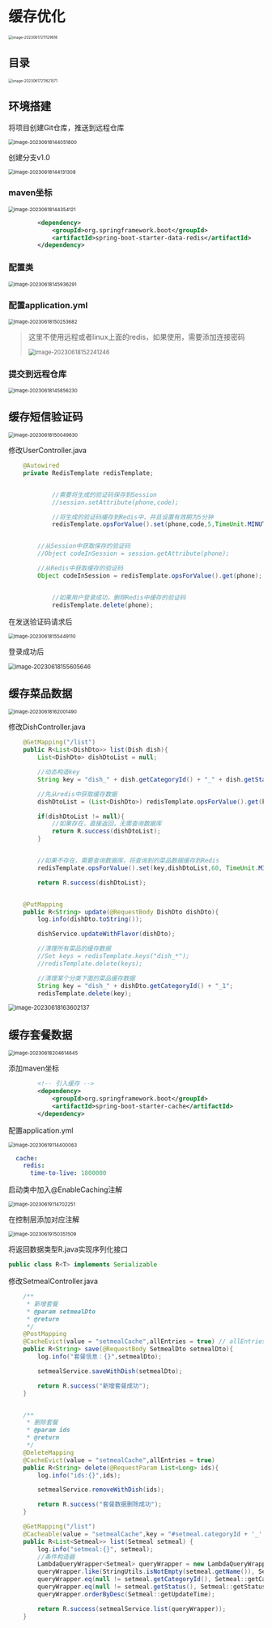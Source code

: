 # 缓存优化

<img src="img/9.缓存优化/image-20230617211129616.png" alt="image-20230617211129616" style="zoom: 50%;" />

## 目录

<img src="img/9.缓存优化/image-20230617211621571.png" alt="image-20230617211621571" style="zoom: 50%;" />

## 环境搭建

将项目创建Git仓库，推送到远程仓库

<img src="img/9.缓存优化/image-20230618144051800.png" alt="image-20230618144051800" style="zoom: 67%;" />

创建分支v1.0

<img src="img/9.缓存优化/image-20230618144131308.png" alt="image-20230618144131308" style="zoom:67%;" />

### maven坐标

<img src="img/9.缓存优化/image-20230618144354121.png" alt="image-20230618144354121" style="zoom:67%;" />

```xml
        <dependency>
            <groupId>org.springframework.boot</groupId>
            <artifactId>spring-boot-starter-data-redis</artifactId>
        </dependency>
```

### 配置类

<img src="img/9.缓存优化/image-20230618145936291.png" alt="image-20230618145936291" style="zoom:67%;" />

### 配置application.yml

<img src="img/9.缓存优化/image-20230618150253682.png" alt="image-20230618150253682" style="zoom:67%;" />

> 这里不使用远程或者linux上面的redis，如果使用，需要添加连接密码
>
> <img src="img/9.缓存优化/image-20230618152241246.png" alt="image-20230618152241246" style="zoom:80%;" />

### 提交到远程仓库

<img src="img/9.缓存优化/image-20230618145856230.png" alt="image-20230618145856230" style="zoom:67%;" />

## 缓存短信验证码

<img src="img/9.缓存优化/image-20230618150049630.png" alt="image-20230618150049630" style="zoom: 67%;" />

修改UserController.java

```java
    @Autowired
    private RedisTemplate redisTemplate;


            //需要将生成的验证码保存到Session
            //session.setAttribute(phone,code);

            //将生成的验证码缓存到Redis中，并且设置有效期为5分钟
            redisTemplate.opsForValue().set(phone,code,5,TimeUnit.MINUTES);


        //从Session中获取保存的验证码
        //Object codeInSession = session.getAttribute(phone);

        //从Redis中获取缓存的验证码
        Object codeInSession = redisTemplate.opsForValue().get(phone);


            //如果用户登录成功，删除Redis中缓存的验证码
            redisTemplate.delete(phone);
```

在发送验证码请求后

<img src="img/9.缓存优化/image-20230618155449110.png" alt="image-20230618155449110" style="zoom:67%;" />

登录成功后

<img src="img/9.缓存优化/image-20230618155605646.png" alt="image-20230618155605646" style="zoom:80%;" />

## 缓存菜品数据

<img src="img/9.缓存优化/image-20230618162001490.png" alt="image-20230618162001490" style="zoom:67%;" />

修改DishController.java

```java
    @GetMapping("/list")
    public R<List<DishDto>> list(Dish dish){
        List<DishDto> dishDtoList = null;

        //动态构造key
        String key = "dish_" + dish.getCategoryId() + "_" + dish.getStatus();//dish_1397844391040167938_1

        //先从redis中获取缓存数据
        dishDtoList = (List<DishDto>) redisTemplate.opsForValue().get(key);

        if(dishDtoList != null){
            //如果存在，直接返回，无需查询数据库
            return R.success(dishDtoList);
        }


        //如果不存在，需要查询数据库，将查询到的菜品数据缓存到Redis
        redisTemplate.opsForValue().set(key,dishDtoList,60, TimeUnit.MINUTES);

        return R.success(dishDtoList);


    @PutMapping
    public R<String> update(@RequestBody DishDto dishDto){
        log.info(dishDto.toString());

        dishService.updateWithFlavor(dishDto);

        //清理所有菜品的缓存数据
        //Set keys = redisTemplate.keys("dish_*");
        //redisTemplate.delete(keys);

        //清理某个分类下面的菜品缓存数据
        String key = "dish_" + dishDto.getCategoryId() + "_1";
        redisTemplate.delete(key);
```

<img src="img/9.缓存优化/image-20230618163602137.png" alt="image-20230618163602137" style="zoom:80%;" />

## 缓存套餐数据

<img src="img/9.缓存优化/image-20230618204614645.png" alt="image-20230618204614645" style="zoom: 67%;" />

添加maven坐标

```xml
        <!-- 引入缓存 -->
        <dependency>
            <groupId>org.springframework.boot</groupId>
            <artifactId>spring-boot-starter-cache</artifactId>
        </dependency>
```

配置application.yml

<img src="img/9.缓存优化/image-20230619114400063.png" alt="image-20230619114400063" style="zoom:67%;" />

```yaml
  cache:
    redis:
      time-to-live: 1800000
```

启动类中加入@EnableCaching注解

<img src="img/9.缓存优化/image-20230619114702251.png" alt="image-20230619114702251" style="zoom:67%;" />

在控制层添加对应注解

<img src="img/9.缓存优化/image-20230619150351509.png" alt="image-20230619150351509" style="zoom: 67%;" />

将返回数据类型R.java实现序列化接口

```java
public class R<T> implements Serializable
```

修改SetmealController.java

```java
    /**
     * 新增套餐
     * @param setmealDto
     * @return
     */
    @PostMapping
    @CacheEvict(value = "setmealCache",allEntries = true) // allEntries代表清理value分类下的所有缓存
    public R<String> save(@RequestBody SetmealDto setmealDto){
        log.info("套餐信息：{}",setmealDto);

        setmealService.saveWithDish(setmealDto);

        return R.success("新增套餐成功");
    }


    /**
     * 删除套餐
     * @param ids
     * @return
     */
    @DeleteMapping
    @CacheEvict(value = "setmealCache",allEntries = true)
    public R<String> delete(@RequestParam List<Long> ids){
        log.info("ids:{}",ids);

        setmealService.removeWithDish(ids);

        return R.success("套餐数据删除成功");
    }

    @GetMapping("/list")
    @Cacheable(value = "setmealCache",key = "#setmeal.categoryId + '_' + #setmeal.status")
    public R<List<Setmeal>> list(Setmeal setmeal) {
        log.info("setmeal:{}", setmeal);
        //条件构造器
        LambdaQueryWrapper<Setmeal> queryWrapper = new LambdaQueryWrapper<>();
        queryWrapper.like(StringUtils.isNotEmpty(setmeal.getName()), Setmeal::getName, setmeal.getName());
        queryWrapper.eq(null != setmeal.getCategoryId(), Setmeal::getCategoryId, setmeal.getCategoryId());
        queryWrapper.eq(null != setmeal.getStatus(), Setmeal::getStatus, setmeal.getStatus());
        queryWrapper.orderByDesc(Setmeal::getUpdateTime);

        return R.success(setmealService.list(queryWrapper));
    }
```

